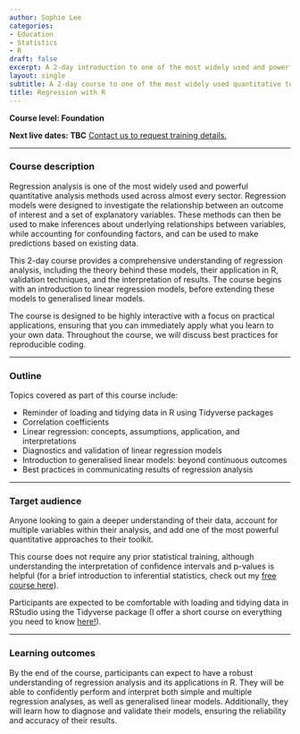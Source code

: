 ```yaml
---
author: Sophie Lee
categories:
- Education
- Statistics
- R
draft: false
excerpt: A 2-day introduction to one of the most widely used and powerful tools in quantitative analysis...regression! A comprehensive introduction to generalised linear models with applications in R.
layout: single
subtitle: A 2-day course to one of the most widely used quantitative tools, regression
title: Regression with R
---
```


**Course level: Foundation**

**Next live dates: TBC** [Contact us to request training details.](mailto:sophie.lee@scubedstatistics.co.uk)

--- 

### Course description
Regression analysis is one of the most widely used and powerful quantitative analysis methods used across almost every sector. Regression models were designed to investigate the relationship between an outcome of interest and a set of explanatory variables. These methods can then be used to make inferences about underlying relationships between variables, while accounting for confounding factors, and can be used to make predictions based on existing data.

This 2-day course provides a comprehensive understanding of regression analysis, including the theory behind these models, their application in R, validation techniques, and the interpretation of results. The course begins with an introduction to linear regression models, before extending these models to generalised linear models. 

The course is designed to be highly interactive with a focus on practical applications, ensuring that you can immediately apply what you learn to your own data. Throughout the course, we will discuss best practices for reproducible coding. 

--- 

### Outline
Topics covered as part of this course include:
- Reminder of loading and tidying data in R using Tidyverse packages
- Correlation coefficients 
- Linear regression: concepts, assumptions, application, and interpretations
- Diagnostics and validation of linear regression models
- Introduction to generalised linear models: beyond continuous outcomes
- Best practices in communicating results of regression analysis

---

### Target audience
Anyone looking to gain a deeper understanding of their data, account for multiple variables within their analysis, and add one of the most powerful quantitative approaches to their toolkit. 

This course does not require any prior statistical training, although understanding the interpretation of confidence intervals and p-values is helpful (for a brief introduction to inferential statistics, check out my [free course here](https://equationsofdisease.com/courses/inferential-statistics/)). 

Participants are expected to be comfortable with loading and tidying data in RStudio using the Tidyverse package (I offer a short course on everything you need to know [here!](/courses/intro_r_tidyverse)).

--- 

### Learning outcomes

By the end of the course, participants can expect to have a robust understanding of regression analysis and its applications in R. They will be able to confidently perform and interpret both simple and multiple regression analyses, as well as generalised linear models. Additionally, they will learn how to diagnose and validate their models, ensuring the reliability and accuracy of their results.